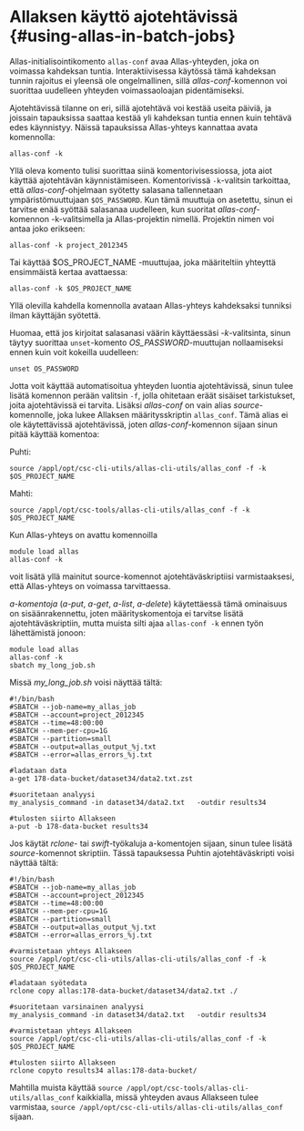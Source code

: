 # Allaksen käyttö ajotehtävissä {#using-allas-in-batch-jobs}

Allas-initialisointikomento `allas-conf` avaa Allas-yhteyden, joka on voimassa kahdeksan tuntia. 
Interaktiivisessa käytössä tämä kahdeksan tunnin rajoitus ei yleensä ole ongelmallinen, sillä _allas-conf_-komennon voi suorittaa uudelleen yhteyden voimassaoloajan pidentämiseksi.

Ajotehtävissä tilanne on eri, sillä ajotehtävä voi kestää useita päiviä, ja joissain tapauksissa saattaa kestää yli kahdeksan tuntia ennen kuin tehtävä edes käynnistyy. Näissä tapauksissa Allas-yhteys kannattaa avata komennolla:
```text
allas-conf -k 
```
Yllä oleva komento tulisi suorittaa siinä komentorivisessiossa, jota aiot käyttää ajotehtävän käynnistämiseen.
Komentorivissä `-k`-valitsin tarkoittaa, että _allas-conf_-ohjelmaan syötetty salasana tallennetaan ympäristömuuttujaan `$OS_PASSWORD`. Kun tämä muuttuja on asetettu, sinun ei tarvitse enää syöttää salasanaa uudelleen, kun suoritat _allas-conf_-komennon -k-valitsimella ja Allas-projektin nimellä. Projektin nimen voi antaa joko erikseen:
```text  
allas-conf -k project_2012345
```
Tai käyttää $OS_PROJECT_NAME -muuttujaa, joka määriteltiin yhteyttä ensimmäistä kertaa avattaessa:
```text
allas-conf -k $OS_PROJECT_NAME
```
Yllä olevilla kahdella komennolla avataan Allas-yhteys kahdeksaksi tunniksi ilman käyttäjän syötettä.

Huomaa, että jos kirjoitat salasanasi väärin käyttäessäsi _-k_-valitsinta, sinun täytyy suorittaa `unset`-komento *OS_PASSWORD*-muuttujan nollaamiseksi ennen kuin voit kokeilla uudelleen:
```text
unset OS_PASSWORD
```
Jotta voit käyttää automatisoitua yhteyden luontia ajotehtävissä, sinun tulee lisätä komennon perään valitsin `-f`, jolla ohitetaan eräät sisäiset tarkistukset, joita ajotehtävissä ei tarvita.
Lisäksi _allas-conf_ on vain alias _source_-komennolle, joka lukee Allaksen määritysskriptin `allas_conf`. Tämä alias ei ole käytettävissä ajotehtävissä, joten _allas-conf_-komennon sijaan sinun pitää käyttää komentoa:

Puhti:
```text
source /appl/opt/csc-cli-utils/allas-cli-utils/allas_conf -f -k $OS_PROJECT_NAME
```
Mahti:
```text
source /appl/opt/csc-tools/allas-cli-utils/allas_conf -f -k $OS_PROJECT_NAME
```

Kun Allas-yhteys on avattu komennoilla
```text
module load allas
allas-conf -k
```
voit lisätä yllä mainitut source-komennot ajotehtäväskriptiisi varmistaaksesi, että Allas-yhteys on voimassa tarvittaessa.

*a-komentoja* (_a-put_, _a-get_, _a-list_, _a-delete_) käytettäessä tämä ominaisuus on sisäänrakennettu, joten määrityskomentoja ei tarvitse lisätä ajotehtäväskriptiin, mutta muista silti ajaa `allas-conf -k` ennen työn lähettämistä jonoon:
```text
module load allas
allas-conf -k
sbatch my_long_job.sh
```
Missä _my_long_job.sh_ voisi näyttää tältä:

```text
#!/bin/bash
#SBATCH --job-name=my_allas_job
#SBATCH --account=project_2012345
#SBATCH --time=48:00:00
#SBATCH --mem-per-cpu=1G
#SBATCH --partition=small
#SBATCH --output=allas_output_%j.txt
#SBATCH --error=allas_errors_%j.txt

#ladataan data
a-get 178-data-bucket/dataset34/data2.txt.zst

#suoritetaan analyysi
my_analysis_command -in dataset34/data2.txt   -outdir results34

#tulosten siirto Allakseen
a-put -b 178-data-bucket results34
```

Jos käytät _rclone_- tai _swift_-työkaluja a-komentojen sijaan, sinun tulee lisätä _source_-komennot skriptiin. Tässä tapauksessa Puhtin ajotehtäväskripti voisi näyttää tältä:
```text
#!/bin/bash
#SBATCH --job-name=my_allas_job
#SBATCH --account=project_2012345
#SBATCH --time=48:00:00
#SBATCH --mem-per-cpu=1G
#SBATCH --partition=small
#SBATCH --output=allas_output_%j.txt
#SBATCH --error=allas_errors_%j.txt

#varmistetaan yhteys Allakseen
source /appl/opt/csc-cli-utils/allas-cli-utils/allas_conf -f -k $OS_PROJECT_NAME

#ladataan syötedata
rclone copy allas:178-data-bucket/dataset34/data2.txt ./

#suoritetaan varsinainen analyysi
my_analysis_command -in dataset34/data2.txt   -outdir results34

#varmistetaan yhteys Allakseen
source /appl/opt/csc-cli-utils/allas-cli-utils/allas_conf -f -k $OS_PROJECT_NAME

#tulosten siirto Allakseen
rclone copyto results34 allas:178-data-bucket/
```
Mahtilla muista käyttää `source /appl/opt/csc-tools/allas-cli-utils/allas_conf` kaikkialla, missä yhteyden avaus Allakseen tulee varmistaa, `source /appl/opt/csc-cli-utils/allas-cli-utils/allas_conf` sijaan.